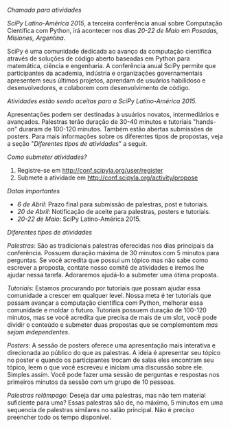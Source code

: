 *Chamada para atividades*

*SciPy Latino-América 2015*, a terceira conferência anual sobre
Computação Científica com Python,
irá acontecer nos dias *20-22 de Maio* em *Posadas, Misiones, Argentina.*

SciPy é uma comunidade dedicada ao avanço da computação científica
através de soluções de código aberto baseadas em Python
para matemática, ciência e engenharia. A conferência anual SciPy
permite que participantes da academia, indústria e organizações governamentais
apresentem seus últimos projetos, aprendam de usuários habilidoso e desenvolvedores,
e colaborem com desenvolvimento de código.

*Atividades estão sendo aceitas para a SciPy Latino-América 2015.*

Apresentações podem ser destinadas à usuários novatos, intermediários e
avançados. Palestras terão duração de 30-40 minutos
e tutoriais "hands-on" duraram de 100-120 minutos.
Também estão abertas submissões de posters.
Para mais informações sobre os diferentes tipos de propostas,
veja a seção "*Diferentes tipos de atividades*" a seguir.

*Como submeter atividades?*

1. Registre-se em <http://conf.scipyla.org/user/register>
2. Submete a atividade em <http://conf.scipyla.org/activity/propose>

*Datas importantes*

- *6 de Abril*: Prazo final para submissão de palestras, post e tutoriais.
- *20 de Abril*: Notificação de aceite para palestras, posters e tutoriais.
- *20-22 de Maio*: SciPy Latino-América 2015.

*Diferentes tipos de atividades*

*Palestras*: São as tradicionais palestras oferecidas nos dias principais da
conferência. Possuem duração máxima de 30 minutos com 5 minutos para perguntas.
Se você acredita que possui um tópico mas não sabe como escrever a proposta,
contate nosso comitê de atividades e iremos lhe ajudar nessa tarefa.
Adoraremos ajudá-lo a submeter uma ótima proposta.

*Tutoriais*: Estamos procurando por tutoriais que possam ajudar essa comunidade
a crescer em qualquer level. Nossa meta é ter tutoriais que possam avançar
a computação científica com Python, melhorar essa comunidade e moldar o futuro.
Tutoriais possuem  duração de 100-120 minutos, mas se você acredita que precisa
de mais de um slot, você pode dividir o conteúdo e submeter duas propostas
que se complementem *mas sejam independentes*.

*Posters*: A sessão de posters oferece uma apresentação mais interativa
e direcionada ao público do que as palestras.
A ideia é apresentar seu tópico no poster
e quando os participantes trocam de salas eles encontram seu tópico,
leem o que você escreveu e iniciam uma discussão sobre ele.
Simples assim.
Você pode fazer uma sessão de perguntas e respostas
nos primeiros minutos da sessão com um grupo de 10 pessoas.

*Palestras relâmpago*: Deseja dar uma palestras,
mas não tem material suficiente para uma?
Essas palestras são de, no máximo, 5 minutos
em uma sequencia de palestras similares no salão principal.
Não é preciso preencher todo os tempo disponível.
